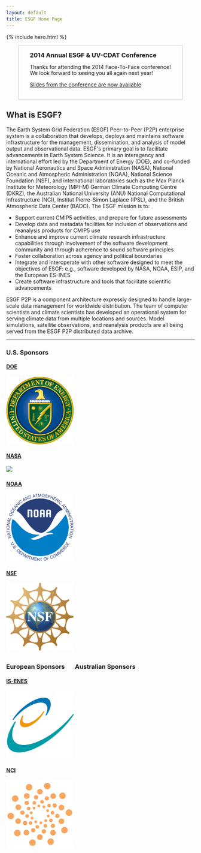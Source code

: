 ```yaml
---
layout: default
title: ESGF Home Page 
---
```


<style type="text/css">
div.hero-unit {
  position: relative;
  z-index: 1;
}
div.hero-unit div.hero-bg {
  position: absolute;
  z-index: -1;
  top: 0;
  bottom: 0;
  left: 0;
  right: 0;
  opacity: .15;
  background: url(media/images/esgf-modeling.png) center center no-repeat;
  width: 100%;
  height: 100%;
}
img {
  max-height: 180px;
}
div.span12 {
  margin-bottom: 30px;
}
div.announcement {
  background: none;
  border: 1px solid #ccc;
  border-radius: 0;
  margin:  auto;
  margin-bottom: 20px;
  padding: 15px 30px;
  width:   75%;
}
div.announcement h3 {
  margin: 0;
}
div.announcement p {
  line-height: 1.2;
}
</style>

{% include hero.html %}

<div class="hero-unit announcement">
  <h3>2014 Annual ESGF &amp; UV-CDAT Conference</h3>
  <p>Thanks for attending the 2014 Face-To-Face conference! We look forward to seeing you all again next year!</p>
  <p><a href="/facetoface.html">Slides from the conference are now available</a></p>
</div>

<div class="span12">
  <h2>What is ESGF?</h2>
  <p>
  The Earth System Grid Federation (ESGF) Peer-to-Peer (P2P) enterprise system is
  a collaboration that develops, deploys and maintains software infrastructure for
  the management, dissemination, and analysis of model output and observational
  data. ESGF's primary goal is to facilitate advancements in Earth System Science.
  It is an interagency and international effort led by the Department of Energy (DOE), 
  and co-funded by National Aeronautics and Space Administration (NASA), 
  National Oceanic and Atmospheric Administration (NOAA), National Science Foundation (NSF), 
  and international laboratories such as the Max Planck Institute for Meteorology (MPI-M) 
  German Climate Computing Centre (DKRZ), the Australian National University (ANU) 
  National Computational Infrastructure (NCI), Institut Pierre-Simon Laplace (IPSL), 
  and the British Atmospheric Data Center (BADC). The ESGF mission is to:
  <ul>
    <li>Support current CMIP5 activities, and prepare for future assessments</li>
    <li>Develop data and metadata facilities for inclusion of observations and reanalysis products for CMIP5 use</li>
    <li>Enhance and improve current climate research infrastructure capabilities through involvement of the software development community and through adherence to sound software principles</li>
    <li>Foster collaboration across agency and political boundaries</li>
    <li>Integrate and interoperate with other software designed to meet the objectives of ESGF: e.g., software developed by NASA, NOAA, ESIP, and the European ES-INES</li>
    <li>Create software infrastructure and tools that facilitate scientific advancements</li>
  </ul>
  </p>
  <p>
  ESGF P2P is a component architecture expressly designed to handle large-scale
  data management for worldwide distribution. The team of computer scientists and
  climate scientists has developed an operational system for serving climate data
  from multiple locations and sources. Model simulations, satellite observations,
  and reanalysis products are all being served from the ESGF P2P distributed data
  archive.
  </p>
  <hr>
  <h3> U.S. Sponsors</h3>
  <div class="span12">
    <div class="row">
      <div class="span3">
        <a target="_blank" href="http://energy.gov">
          <h4 class="muted">DOE</h4>
          <img src="media/images/doe.svg" class="thumbnail">
        </a>
      </div>
      <div class="span3">
        <a target="_blank" href="http://www.nasa.gov">
          <h4 class="muted">NASA</h4>
          <img src="media/images/nasa.svg" class="thumbnail nasa">
        </a>
      </div>
      <div class="span3">
        <a target="_blank" href="http://www.noaa.gov">
          <h4 class="muted">NOAA</h4>
          <img src="media/images/noaa.svg" class="thumbnail">
        </a>
      </div>
      <div class="span3">
        <a target="_blank" href="http://www.nsf.gov">
          <h4 class="muted">NSF</h4>
          <img src="media/images/nsf.png" class="thumbnail">
        </a>
      </div>
    </div>
  </div>

  <h3>European Sponsors &nbsp;&nbsp;&nbsp;&nbsp;&nbsp; Australian Sponsors</h3>
  <div class="span12">
    <div class="row">
      <div class="span3">
        <a target="_blank" href="http://enes.org">
          <h4 class="muted">IS-ENES</h4>
          <img src="media/images/IS-ENES2.png" class="thumbnail">
        </a>
      </div>
      <div class="span3">
        <a target="_blank" href="http://nci.org.au">
          <h4 class="muted">NCI</h4>
          <img src="media/images/NCI_logo.png" class="thumbnail">
        </a>
     </div>
    </div>
  </div>
</div>
